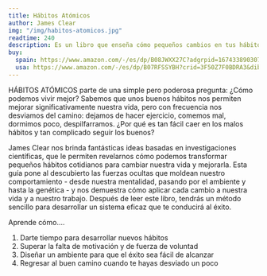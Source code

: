 ```yaml
---
title: Hábitos Atómicos
author: James Clear
img: "/img/habitos-atomicos.jpg"
readtime: 240
description: Es un libro que enseña cómo pequeños cambios en tus hábitos pueden generar grandes resultados a largo plazo. Basado en cuatro leyes clave (hacerlo obvio, atractivo, fácil y satisfactorio), ofrece herramientas prácticas para construir buenos hábitos, eliminar los malos y transformar tu vida mediante la mejora continua.
buy:
  spain: https://www.amazon.com/-/es/dp/B08JWXX27C?adgrpid=167433890307&dib=eyJ2IjoiMSJ9.K1UNPq4fItUTVotc5VIu6e6O_Lhly_6C3qLA1vlwp-MXzEvJHe2DBUkbCXyFJfrXM-lhiJzHy9gH4bw_E2t5loe0XdmAoXRZoIh3B74of_G725_V37pk2GmOMeIHsEpYWRiJypHhCSXz6sxWApakA3aBqAw47J1y18jg6qjNPoynrX5MOQEfVBt38Evlwy442WFuIEZn1yxoek-QKbmTh890N1_qWe1o-tMtl9SgmZg.apA1gBcesQ0LbT6r763oS0AvO5J4ZGzmi5jqOER-WyQ&dib_tag=se&hvadid=705124483611&hvdev=c&hvlocphy=9185657&hvnetw=g&hvqmt=b&hvrand=640353656073549058&hvtargid=kwd-1169851599058&hydadcr=28728_14828118&keywords=h%C3%A1bitos+at%C3%B3micos+en+espa%C3%B1ol&qid=1738458429&sr=8-1
  usa: https://www.amazon.com/-/es/dp/B07RFSSYBH?crid=3F50Z7F0BDRA3&dib=eyJ2IjoiMSJ9.VOS3iWHPb8yQyMDO6hnKimV5_LKGV63FdY10Aby7PZ8PHqipFyP1vmfu1hwJfEilE0JinfP0zv3Y9xj-lZb_Phk0yZ5_G9B8JeZ5UC2P8jdALiPPAmOZR58E8hWbL9jsUZbB2iMfdSaZd4T0MyW9dOJNMrW9UdQBDXM9lNBeKTE.0jk8_fwGtp_2QUqaPgMO9dm5kJv3KYGJ1hDpqUxk3P0&dib_tag=se&keywords=h%C3%A1bitos+at%C3%B3micos+en+ingles&qid=1738458467&sprefix=h%C3%A1bitos+at%C3%B3micos+en+INGLES%2Caps%2C195&sr=8-1
---
```


HÁBITOS ATÓMICOS parte de una simple pero poderosa pregunta: ¿Cómo podemos vivir mejor? Sabemos que unos buenos hábitos nos permiten mejorar significativamente nuestra vida, pero con frecuencia nos desviamos del camino: dejamos de hacer ejercicio, comemos mal, dormimos poco, despilfarramos. ¿Por qué es tan fácil caer en los malos hábitos y tan complicado seguir los buenos?

James Clear nos brinda fantásticas ideas basadas en investigaciones científicas, que le permiten revelarnos cómo podemos transformar pequeños hábitos cotidianos para cambiar nuestra vida y mejorarla. Esta guía pone al descubierto las fuerzas ocultas que moldean nuestro comportamiento - desde nuestra mentalidad, pasando por el ambiente y hasta la genética - y nos demuestra cómo aplicar cada cambio a nuestra vida y a nuestro trabajo. Después de leer este libro, tendrás un método sencillo para desarrollar un sistema eficaz que te conducirá al éxito.

Aprende cómo....

1.  Darte tiempo para desarrollar nuevos hábitos
2.  Superar la falta de motivación y de fuerza de voluntad
3.  Diseñar un ambiente para que el éxito sea fácil de alcanzar
4.  Regresar al buen camino cuando te hayas desviado un poco
